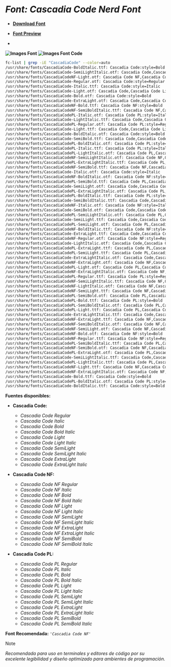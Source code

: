 <!-- Autor: Daniel Benjamin Perez Morales -->
<!-- GitHub: https://github.com/DanielBenjaminPerezMoralesDev13 -->
<!-- GitLab: https://gitlab.com/DanielBenjaminPerezMoralesDev13 -->
<!-- Correo electrónico: danielperezdev@proton.me -->

# ***Font: Cascadia Code Nerd Font***

- **[Download Font](https://github.com/ryanoasis/nerd-fonts/releases/download/v3.2.1/CascadiaCode.zip "https://github.com/ryanoasis/nerd-fonts/releases/download/v3.2.1/CascadiaCode.zip")**

- **[Font Preview](https://www.programmingfonts.org/#cascadia-code "https://www.programmingfonts.org/#cascadia-code")**
-

**![Images Font](../../Fonts/CascadiaCode%20Nerd%20Font.png "Fonts/CascadiaCode Nerd Font.png")**
**![Images Font Code](../../Font%20Images%20Code/CascadiaCode%20Nerd%20Font%20Code.png "Font Images Code/CascadiaCode Nerd Font Code.png")**

```bash
fc-list | grep -iE "CascadiaCode" --color=auto
/usr/share/fonts/CascadiaCode-BoldItalic.ttf: Cascadia Code:style=Bold Italic
/usr/share/fonts/CascadiaCode-SemiLightItalic.otf: Cascadia Code,Cascadia Code SemiLight:style=SemiLight Italic,Italic
/usr/share/fonts/CascadiaCodeNF-Light.otf: Cascadia Code NF,Cascadia Code NF Light:style=Light,Regular
/usr/share/fonts/CascadiaCode-Regular.otf: Cascadia Code:style=Regular
/usr/share/fonts/CascadiaCode-Italic.ttf: Cascadia Code:style=Italic
/usr/share/fonts/CascadiaCode-Light.otf: Cascadia Code,Cascadia Code Light:style=Light,Regular
/usr/share/fonts/CascadiaCode-Bold.otf: Cascadia Code:style=Bold
/usr/share/fonts/CascadiaCode-ExtraLight.otf: Cascadia Code,Cascadia Code ExtraLight:style=ExtraLight,Regular
/usr/share/fonts/CascadiaCodeNF-Bold.ttf: Cascadia Code NF:style=Bold
/usr/share/fonts/CascadiaCodeNF-SemiBoldItalic.ttf: Cascadia Code NF,Cascadia Code NF SemiBold:style=SemiBold Italic,Italic
/usr/share/fonts/CascadiaCodePL-Italic.otf: Cascadia Code PL:style=Italic
/usr/share/fonts/CascadiaCode-LightItalic.ttf: Cascadia Code,Cascadia Code Light:style=Light Italic,Italic
/usr/share/fonts/CascadiaCodePL-Regular.otf: Cascadia Code PL:style=Regular
/usr/share/fonts/CascadiaCode-Light.ttf: Cascadia Code,Cascadia Code Light:style=Light,Regular
/usr/share/fonts/CascadiaCode-BoldItalic.otf: Cascadia Code:style=Bold Italic
/usr/share/fonts/CascadiaCode-SemiBold.ttf: Cascadia Code,Cascadia Code SemiBold:style=SemiBold,Regular
/usr/share/fonts/CascadiaCodePL-BoldItalic.otf: Cascadia Code PL:style=Bold Italic
/usr/share/fonts/CascadiaCodePL-Italic.ttf: Cascadia Code PL:style=Italic
/usr/share/fonts/CascadiaCodePL-LightItalic.otf: Cascadia Code PL,Cascadia Code PL Light:style=Light Italic,Italic
/usr/share/fonts/CascadiaCodeNF-SemiLightItalic.otf: Cascadia Code NF,Cascadia Code NF SemiLight:style=SemiLight Italic,Italic
/usr/share/fonts/CascadiaCodePL-ExtraLightItalic.ttf: Cascadia Code PL,Cascadia Code PL ExtraLight:style=ExtraLight Italic,Italic
/usr/share/fonts/CascadiaCodeNF-SemiBold.ttf: Cascadia Code NF,Cascadia Code NF SemiBold:style=SemiBold,Regular
/usr/share/fonts/CascadiaCode-Italic.otf: Cascadia Code:style=Italic
/usr/share/fonts/CascadiaCodeNF-BoldItalic.otf: Cascadia Code NF:style=Bold Italic
/usr/share/fonts/CascadiaCodePL-SemiBold.ttf: Cascadia Code PL,Cascadia Code PL SemiBold:style=SemiBold,Regular
/usr/share/fonts/CascadiaCode-SemiLight.otf: Cascadia Code,Cascadia Code SemiLight:style=SemiLight,Regular
/usr/share/fonts/CascadiaCodePL-ExtraLightItalic.otf: Cascadia Code PL,Cascadia Code PL ExtraLight:style=ExtraLight Italic,Italic
/usr/share/fonts/CascadiaCodePL-BoldItalic.ttf: Cascadia Code PL:style=Bold Italic
/usr/share/fonts/CascadiaCode-SemiBoldItalic.ttf: Cascadia Code,Cascadia Code SemiBold:style=SemiBold Italic,Italic
/usr/share/fonts/CascadiaCodeNF-Italic.otf: Cascadia Code NF:style=Italic
/usr/share/fonts/CascadiaCode-SemiBold.otf: Cascadia Code,Cascadia Code SemiBold:style=SemiBold,Regular
/usr/share/fonts/CascadiaCodePL-SemiLightItalic.otf: Cascadia Code PL,Cascadia Code PL SemiLight:style=SemiLight Italic,Italic
/usr/share/fonts/CascadiaCode-SemiLight.ttf: Cascadia Code,Cascadia Code SemiLight:style=SemiLight,Regular
/usr/share/fonts/CascadiaCodePL-SemiLight.otf: Cascadia Code PL,Cascadia Code PL SemiLight:style=SemiLight,Regular
/usr/share/fonts/CascadiaCodeNF-BoldItalic.ttf: Cascadia Code NF:style=Bold Italic
/usr/share/fonts/CascadiaCode-ExtraLight.ttf: Cascadia Code,Cascadia Code ExtraLight:style=ExtraLight,Regular
/usr/share/fonts/CascadiaCodeNF-Regular.otf: Cascadia Code NF:style=Regular
/usr/share/fonts/CascadiaCode-LightItalic.otf: Cascadia Code,Cascadia Code Light:style=Light Italic,Italic
/usr/share/fonts/CascadiaCodePL-ExtraLight.ttf: Cascadia Code PL,Cascadia Code PL ExtraLight:style=ExtraLight,Regular
/usr/share/fonts/CascadiaCodePL-SemiLight.ttf: Cascadia Code PL,Cascadia Code PL SemiLight:style=SemiLight,Regular
/usr/share/fonts/CascadiaCode-ExtraLightItalic.otf: Cascadia Code,Cascadia Code ExtraLight:style=ExtraLight Italic,Italic
/usr/share/fonts/CascadiaCodeNF-ExtraLight.otf: Cascadia Code NF,Cascadia Code NF ExtraLight:style=ExtraLight,Regular
/usr/share/fonts/CascadiaCodePL-Light.otf: Cascadia Code PL,Cascadia Code PL Light:style=Light,Regular
/usr/share/fonts/CascadiaCodeNF-ExtraLightItalic.otf: Cascadia Code NF,Cascadia Code NF ExtraLight:style=ExtraLight Italic,Italic
/usr/share/fonts/CascadiaCodePL-Regular.ttf: Cascadia Code PL:style=Regular
/usr/share/fonts/CascadiaCodeNF-SemiLightItalic.ttf: Cascadia Code NF,Cascadia Code NF SemiLight:style=SemiLight Italic,Italic
/usr/share/fonts/CascadiaCodeNF-LightItalic.otf: Cascadia Code NF,Cascadia Code NF Light:style=Light Italic,Italic
/usr/share/fonts/CascadiaCodeNF-SemiLight.ttf: Cascadia Code NF,Cascadia Code NF SemiLight:style=SemiLight,Regular
/usr/share/fonts/CascadiaCodePL-SemiBold.otf: Cascadia Code PL,Cascadia Code PL SemiBold:style=SemiBold,Regular
/usr/share/fonts/CascadiaCodePL-Bold.ttf: Cascadia Code PL:style=Bold
/usr/share/fonts/CascadiaCodePL-SemiBoldItalic.otf: Cascadia Code PL,Cascadia Code PL SemiBold:style=SemiBold Italic,Italic
/usr/share/fonts/CascadiaCodePL-Light.ttf: Cascadia Code PL,Cascadia Code PL Light:style=Light,Regular
/usr/share/fonts/CascadiaCode-ExtraLightItalic.ttf: Cascadia Code,Cascadia Code ExtraLight:style=ExtraLight Italic,Italic
/usr/share/fonts/CascadiaCodeNF-ExtraLight.ttf: Cascadia Code NF,Cascadia Code NF ExtraLight:style=ExtraLight,Regular
/usr/share/fonts/CascadiaCodeNF-SemiBoldItalic.otf: Cascadia Code NF,Cascadia Code NF SemiBold:style=SemiBold Italic,Italic
/usr/share/fonts/CascadiaCodeNF-SemiLight.otf: Cascadia Code NF,Cascadia Code NF SemiLight:style=SemiLight,Regular
/usr/share/fonts/CascadiaCodeNF-Bold.otf: Cascadia Code NF:style=Bold
/usr/share/fonts/CascadiaCodeNF-Regular.ttf: Cascadia Code NF:style=Regular
/usr/share/fonts/CascadiaCodePL-SemiBoldItalic.ttf: Cascadia Code PL,Cascadia Code PL SemiBold:style=SemiBold Italic,Italic
/usr/share/fonts/CascadiaCodeNF-SemiBold.otf: Cascadia Code NF,Cascadia Code NF SemiBold:style=SemiBold,Regular
/usr/share/fonts/CascadiaCodePL-ExtraLight.otf: Cascadia Code PL,Cascadia Code PL ExtraLight:style=ExtraLight,Regular
/usr/share/fonts/CascadiaCode-SemiLightItalic.ttf: Cascadia Code,Cascadia Code SemiLight:style=SemiLight Italic,Italic
/usr/share/fonts/CascadiaCodePL-LightItalic.ttf: Cascadia Code PL,Cascadia Code PL Light:style=Light Italic,Italic
/usr/share/fonts/CascadiaCodeNF-Light.ttf: Cascadia Code NF,Cascadia Code NF Light:style=Light,Regular
/usr/share/fonts/CascadiaCodeNF-ExtraLightItalic.otf: Cascadia Code NF,Cascadia Code NF ExtraLight:style=ExtraLight Italic,Italic
/usr/share/fonts/CascadiaCode-Bold.ttf: Cascadia Code:style=Bold
/usr/share/fonts/CascadiaCodePL-BoldItalic.otf: Cascadia Code PL:style=Bold Italic
/usr/share/fonts/CascadiaCode-BoldItalic.ttf: Cascadia Code:style=Bold Italic
```

**Fuentes disponibles:**

- **Cascadia Code:**
  - *Cascadia Code Regular*
  - *Cascadia Code Italic*
  - *Cascadia Code Bold*
  - *Cascadia Code Bold Italic*
  - *Cascadia Code Light*
  - *Cascadia Code Light Italic*
  - *Cascadia Code SemiLight*
  - *Cascadia Code SemiLight Italic*
  - *Cascadia Code ExtraLight*
  - *Cascadia Code ExtraLight Italic*

- **Cascadia Code NF:**
  - *Cascadia Code NF Regular*
  - *Cascadia Code NF Italic*
  - *Cascadia Code NF Bold*
  - *Cascadia Code NF Bold Italic*
  - *Cascadia Code NF Light*
  - *Cascadia Code NF Light Italic*
  - *Cascadia Code NF SemiLight*
  - *Cascadia Code NF SemiLight Italic*
  - *Cascadia Code NF ExtraLight*
  - *Cascadia Code NF ExtraLight Italic*
  - *Cascadia Code NF SemiBold*
  - *Cascadia Code NF SemiBold Italic*

- **Cascadia Code PL:**
  - *Cascadia Code PL Regular*
  - *Cascadia Code PL Italic*
  - *Cascadia Code PL Bold*
  - *Cascadia Code PL Bold Italic*
  - *Cascadia Code PL Light*
  - *Cascadia Code PL Light Italic*
  - *Cascadia Code PL SemiLight*
  - *Cascadia Code PL SemiLight Italic*
  - *Cascadia Code PL ExtraLight*
  - *Cascadia Code PL ExtraLight Italic*
  - *Cascadia Code PL SemiBold*
  - *Cascadia Code PL SemiBold Italic*

**Font Recomendada:** *`'Cascadia Code NF'`*

> [!NOTE]
> *Recomendada para uso en terminales y editores de código por su excelente legibilidad y diseño optimizado para ambientes de programación.*
